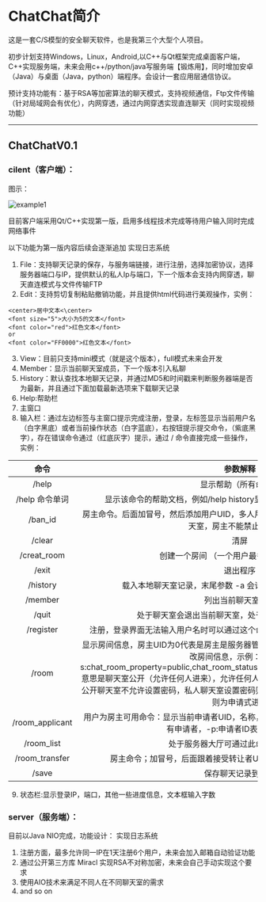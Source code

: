 

# ChatChat简介 
这是一套C/S模型的安全聊天软件，也是我第三个大型个人项目。

初步计划支持Windows，Linux，Android,以C++与Qt框架完成桌面客户端，C++实现服务端，未来会用c++/python/java写服务端【锻炼用】，同时增加安卓（Java）与桌面（Java，python）端程序。会设计一套应用层通信协议。

预计支持功能有：基于RSA等加密算法的聊天模式，支持视频通信，Ftp文件传输（针对局域网会有优化），内网穿透，通过内网穿透实现直连聊天（同时实现视频功能）

***

## ChatChatV0.1
### cilent（客户端）：

图示：

![example1](http://m.qpic.cn/psc?/V51VgQiX2vBqqf4EuF560KuLpK26zMDd/45NBuzDIW489QBoVep5mcdkMj2xrwioLSM*3Sum8YnT.oG7Vi.kpf2fY7VhPcx1fXxjr0Ak8Yg1WxideiHQ0yBr6GmbRyW*9qP1xtHuipt4!/b&bo=SQUzAwAAAAABF0w!&rf=viewer_4)

目前客户端采用Qt/C++实现第一版，启用多线程技术完成等待用户输入同时完成网络事件

以下功能为第一版内容后续会逐渐追加
实现日志系统

1. File：支持聊天记录的保存，与服务端链接，进行注册，选择加密协议，选择服务器端口与IP，提供默认的私人Ip与端口，下一个版本会支持内网穿透，聊天直连模式与文件传输FTP
2. Edit：支持剪切复制粘贴撤销功能，并且提供html代码进行美观操作，实例：
```
<center>居中文本<\center>
<font size="5">大小为5的文本</font>
<font color="red">红色文本</font>
or
<font color="FF0000">红色文本</font>
```
3. View：目前只支持mini模式（就是这个版本），full模式未来会开发
4. Member：显示当前聊天室成员，下一个版本引入私聊
5. History：默认查找本地聊天记录，并通过MD5和时间戳来判断服务器端是否为最新，并且通过下面加载最新选项来下载聊天记录
6. Help:帮助栏
7. 主窗口
8. 输入栏：通过左边标签与主窗口提示完成注册，登录，左标签显示当前用户名（白字黑底）或者当前操作状态（白字蓝底），右按钮提示提交命令，（紫底黑字），存在错误命令通过（红底灰字）提示，通过 / 命令直接完成一些操作，实例：

| 命令 | 参数解释 | 
| :-----:| :----: | 
|/help|显示帮助（所有命令）| 
|/help 命令单词|显示该命令的帮助文档，例如/help history显示history的详细用法与参数提示|
|/ban_id|房主命令。后面加冒号，然后添加用户UID，多人用英文逗号隔开，表示此人禁止进入该聊天室，房主不能禁止自己加入|
|/clear|清屏|
|/creat_room|创建一个房间 （一个用户最多创建三个房间）|
|/exit|退出程序|
|/history|载入本地聊天室记录，末尾参数 -a 会请求服务器获得此聊天室记录|
|/member|列出当前聊天室成员|
|/quit|处于聊天室会退出当前聊天室，处于服务器大厅会退出大厅|
|/register| 注册，登录界面无法输入用户名时可以通过这个命令注册，也可以通过文件->注册实现 | 
|/room|显示房间信息，房主UID为0代表是房主是服务器管理员，如果用户为房主，通过-s:参数修改房间信息，示例：/room -s:chat_room_property=public,chat_room_status=open,chat_room_password_exist=no   意思是聊天室公开（允许任何人进来），允许任何人讨论话题（关闭就是仅允许房主发话）；公开聊天室不允许设置密码，私人聊天室设置密码则允许任何人凭借密码进入，不设置密码则为申请式进入|
|/room_applicant|用户为房主可用命令：显示当前申请者UID，名称，申理由，-y允许所有申请者,-n拒绝所有申请者，-p:申请者ID表示允许通过的人|
|/room_list|处于服务器大厅可通过此命令列出聊天室|
|/room_transfer|房主命令；加冒号，后面跟着接受转让者UID，表示将房主权限转让给对方|
|/save|保存聊天记录到本地|
9. 状态栏:显示登录IP，端口，其他一些进度信息，文本框输入字数

### server（服务端）：
目前以Java NIO完成，功能设计：
实现日志系统
1. 注册方面，最多允许同一IP在1天注册6个用户，未来会加入邮箱自动验证功能
2. 通过公开第三方库 Miracl 实现RSA不对称加密，未来会自己手动实现这个要求
3. 使用AIO技术来满足不同人在不同聊天室的需求
4. and so on